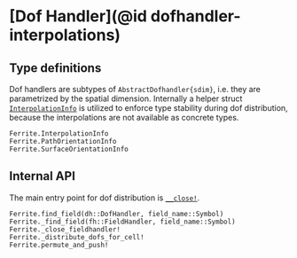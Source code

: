 # [Dof Handler](@id dofhandler-interpolations)

## Type definitions

Dof handlers are subtypes of `AbstractDofhandler{sdim}`, i.e. they are
parametrized by the spatial dimension. Internally a helper struct [`InterpolationInfo`](@ref) is utilized to enforce type stability during
dof distribution, because the interpolations are not available as concrete
types.

```@docs
Ferrite.InterpolationInfo
Ferrite.PathOrientationInfo
Ferrite.SurfaceOrientationInfo
```


## Internal API

The main entry point for dof distribution is [`__close!`](@ref).

```@docs
Ferrite.find_field(dh::DofHandler, field_name::Symbol)
Ferrite._find_field(fh::FieldHandler, field_name::Symbol)
Ferrite._close_fieldhandler!
Ferrite._distribute_dofs_for_cell!
Ferrite.permute_and_push!
```
